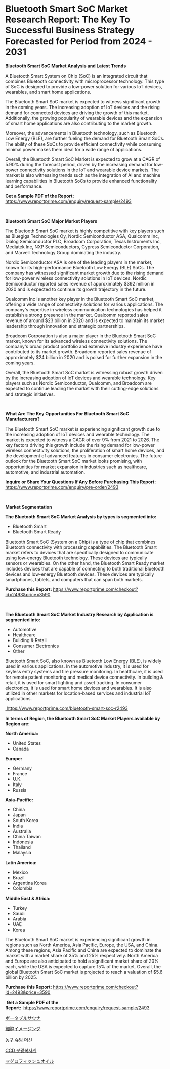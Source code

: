 <p><h1>Bluetooth Smart SoC Market Research Report: The Key To Successful Business Strategy Forecasted for Period from 2024 - 2031</h1></p><p><strong>Bluetooth Smart SoC Market Analysis and Latest Trends</strong></p>
<p><p>A Bluetooth Smart System on Chip (SoC) is an integrated circuit that combines Bluetooth connectivity with microprocessor technology. This type of SoC is designed to provide a low-power solution for various IoT devices, wearables, and smart home applications.</p><p>The Bluetooth Smart SoC market is expected to witness significant growth in the coming years. The increasing adoption of IoT devices and the rising demand for connected devices are driving the growth of this market. Additionally, the growing popularity of wearable devices and the expansion of smart home applications are also contributing to the market growth.</p><p>Moreover, the advancements in Bluetooth technology, such as Bluetooth Low Energy (BLE), are further fueling the demand for Bluetooth Smart SoCs. The ability of these SoCs to provide efficient connectivity while consuming minimal power makes them ideal for a wide range of applications.</p><p>Overall, the Bluetooth Smart SoC Market is expected to grow at a CAGR of 5.90% during the forecast period, driven by the increasing demand for low-power connectivity solutions in the IoT and wearable device markets. The market is also witnessing trends such as the integration of AI and machine learning capabilities in Bluetooth SoCs to provide enhanced functionality and performance.</p></p>
<p><strong>Get a Sample PDF of the Report:&nbsp;</strong> <a href="https://www.reportprime.com/enquiry/request-sample/2493">https://www.reportprime.com/enquiry/request-sample/2493</a></p>
<p>&nbsp;</p>
<p><strong>Bluetooth Smart SoC Major Market Players</strong></p>
<p><p>The Bluetooth Smart SoC market is highly competitive with key players such as Bluegiga Technologies Oy, Nordic Semiconductor ASA, Qualcomm Inc, Dialog Semiconductor PLC, Broadcom Corporation, Texas Instruments Inc, Mediatek Inc, NXP Semiconductors, Cypress Semiconductor Corporation, and Marvell Technology Group dominating the industry.</p><p>Nordic Semiconductor ASA is one of the leading players in the market, known for its high-performance Bluetooth Low Energy (BLE) SoCs. The company has witnessed significant market growth due to the rising demand for low-power wireless connectivity solutions in IoT devices. Nordic Semiconductor reported sales revenue of approximately $392 million in 2020 and is expected to continue its growth trajectory in the future.</p><p>Qualcomm Inc is another key player in the Bluetooth Smart SoC market, offering a wide range of connectivity solutions for various applications. The company's expertise in wireless communication technologies has helped it establish a strong presence in the market. Qualcomm reported sales revenue of around $23 billion in 2020 and is expected to maintain its market leadership through innovation and strategic partnerships.</p><p>Broadcom Corporation is also a major player in the Bluetooth Smart SoC market, known for its advanced wireless connectivity solutions. The company's broad product portfolio and extensive industry experience have contributed to its market growth. Broadcom reported sales revenue of approximately $24 billion in 2020 and is poised for further expansion in the coming years.</p><p>Overall, the Bluetooth Smart SoC market is witnessing robust growth driven by the increasing adoption of IoT devices and wearable technology. Key players such as Nordic Semiconductor, Qualcomm, and Broadcom are expected to continue leading the market with their cutting-edge solutions and strategic initiatives.</p></p>
<p>&nbsp;</p>
<p><strong>What Are The Key Opportunities For Bluetooth Smart SoC Manufacturers?</strong></p>
<p><p>The Bluetooth Smart SoC market is experiencing significant growth due to the increasing adoption of IoT devices and wearable technology. The market is expected to witness a CAGR of over 9% from 2021 to 2026. The key factors driving this growth include the rising demand for low-power wireless connectivity solutions, the proliferation of smart home devices, and the development of advanced features in consumer electronics. The future outlook for the Bluetooth Smart SoC market looks promising, with opportunities for market expansion in industries such as healthcare, automotive, and industrial automation.</p></p>
<p><strong>Inquire or Share Your Questions If Any Before Purchasing This Report:</strong> <a href="https://www.reportprime.com/enquiry/pre-order/2493">https://www.reportprime.com/enquiry/pre-order/2493</a></p>
<p>&nbsp;</p>
<p><strong>Market Segmentation</strong></p>
<p><strong>The Bluetooth Smart SoC Market Analysis by types is segmented into:</strong></p>
<p><ul><li>Bluetooth Smart</li><li>Bluetooth Smart Ready</li></ul></p>
<p><p>Bluetooth Smart SoC (System on a Chip) is a type of chip that combines Bluetooth connectivity with processing capabilities. The Bluetooth Smart market refers to devices that are specifically designed to communicate using low-energy Bluetooth technology. These devices are typically sensors or wearables. On the other hand, the Bluetooth Smart Ready market includes devices that are capable of connecting to both traditional Bluetooth devices and low-energy Bluetooth devices. These devices are typically smartphones, tablets, and computers that can span both markets.</p></p>
<p><strong>Purchase this Report:&nbsp;</strong><a href="https://www.reportprime.com/checkout?id=2493&price=3590">https://www.reportprime.com/checkout?id=2493&price=3590</a></p>
<p>&nbsp;</p>
<p><strong>The Bluetooth Smart SoC Market Industry Research by Application is segmented into:</strong></p>
<p><ul><li>Automotive</li><li>Healthcare</li><li>Building & Retail</li><li>Consumer Electronics</li><li>Other</li></ul></p>
<p><p>Bluetooth Smart SoC, also known as Bluetooth Low Energy (BLE), is widely used in various applications. In the automotive industry, it is used for keyless entry systems and tire pressure monitoring. In healthcare, it is used for remote patient monitoring and medical device connectivity. In building & retail, it is used for smart lighting and asset tracking. In consumer electronics, it is used for smart home devices and wearables. It is also utilized in other markets for location-based services and industrial IoT applications.</p></p>
<p><a href="https://www.reportprime.com/bluetooth-smart-soc-r2493">&nbsp;https://www.reportprime.com/bluetooth-smart-soc-r2493</a></p>
<p><strong>In terms of Region, the Bluetooth Smart SoC Market Players available by Region are:</strong></p>
<p>
    <p> <strong> North America: </strong>
        <ul>
            <li>United States</li>
            <li>Canada</li>
        </ul>
        </p> 
    <p> <strong> Europe: </strong>
        <ul>
            <li>Germany</li>
            <li>France</li>
            <li>U.K.</li>
            <li>Italy</li>
            <li>Russia</li>
        </ul>
        </p> 
    <p> <strong> Asia-Pacific: </strong>
        <ul>
            <li>China</li>
            <li>Japan</li>
            <li>South Korea</li>
            <li>India</li>
            <li>Australia</li>
            <li>China Taiwan</li>
            <li>Indonesia</li>
            <li>Thailand</li>
            <li>Malaysia</li>
        </ul>
        </p> 
    <p> <strong> Latin America: </strong>
        <ul>
            <li>Mexico</li>
            <li>Brazil</li>
            <li>Argentina Korea</li>
            <li>Colombia</li>
        </ul>
        </p> 
    <p> <strong> Middle East & Africa: </strong>
        <ul>
            <li>Turkey</li>
            <li>Saudi</li>
            <li>Arabia</li>
            <li>UAE</li>
            <li>Korea</li>
        </ul>
    </p>
    </p>
<p><p>The Bluetooth Smart SoC market is experiencing significant growth in regions such as North America, Asia Pacific, Europe, the USA, and China. Among these regions, Asia Pacific and China are expected to dominate the market with a market share of 35% and 25% respectively. North America and Europe are also anticipated to hold a significant market share of 20% each, while the USA is expected to capture 15% of the market. Overall, the global Bluetooth Smart SoC market is projected to reach a valuation of $5.6 billion by 2025.</p></p>
<p><strong>Purchase this Report: </strong><a href="https://www.reportprime.com/checkout?id=2493&price=3590">https://www.reportprime.com/checkout?id=2493&price=3590</a></p>
<p>&nbsp;<strong>Get a Sample PDF of the Report:&nbsp;&nbsp;</strong><a href="https://www.reportprime.com/enquiry/request-sample/2493">https://www.reportprime.com/enquiry/request-sample/2493</a></p>
<p><strong></strong></p>
<p><p><a href="https://medium.com/@alejandroramirez23k/%E3%83%9D%E3%83%BC%E3%82%BF%E3%83%96%E3%83%AB%E3%82%B5%E3%82%A6%E3%83%8A%E5%B8%82%E5%A0%B4%E3%83%A1%E3%83%88%E3%83%AA%E3%82%AF%E3%82%B9%E3%81%AE%E8%A7%A3%E8%AA%AD-%E5%B8%82%E5%A0%B4%E3%82%B7%E3%82%A7%E3%82%A2-%E3%83%88%E3%83%AC%E3%83%B3%E3%83%89-%E6%88%90%E9%95%B7%E3%83%91%E3%82%BF%E3%83%BC%E3%83%B3-899e56fa1c03">ポータブルサウナ</a></p><p><a href="https://medium.com/@chloeconn80/%E7%B4%B0%E8%83%9E%E3%82%A4%E3%83%A1%E3%83%BC%E3%82%B8%E3%83%B3%E3%82%B0%E5%B8%82%E5%A0%B4%E5%B1%95%E6%9C%9B-%E6%A5%AD%E7%95%8C%E6%A6%82%E8%A6%81%E3%81%A8%E4%BA%88%E6%B8%AC-2024%E5%B9%B4%E3%81%8B%E3%82%892031%E5%B9%B4-4e6c660c32f8">細胞イメージング</a></p><p><a href="https://medium.com/@johnjames655/%EB%86%8D%EA%B5%AC-%EC%8A%9B%ED%8C%85-%EB%A8%B8%EC%8B%A0-%EC%8B%9C%EC%9E%A5%EC%9D%80-%EC%8B%9C%EC%9E%A5-%EC%A0%90%EC%9C%A0%EC%9C%A8-%ED%81%AC%EA%B8%B0-%EB%B0%8F-2031%EB%85%84%EA%B9%8C%EC%A7%80-%EC%98%88%EC%83%81%EB%90%9C-%EC%98%88%EC%B8%A1%EC%97%90-%EC%B4%88%EC%A0%90%EC%9D%84-%EB%A7%9E%EC%B6%A5%EB%8B%88%EB%8B%A4-693ec5c7833f">농구 슈팅 머신</a></p><p><a href="https://github.com/rustymarie2024/Market-Research-Report-List-1/blob/main/973699269235.md">CCD 분광복사계</a></p><p><a href="https://github.com/FredaJerde/Market-Research-Report-List-1/blob/main/402206072324.md">マグロフィッシュオイル</a></p></p>